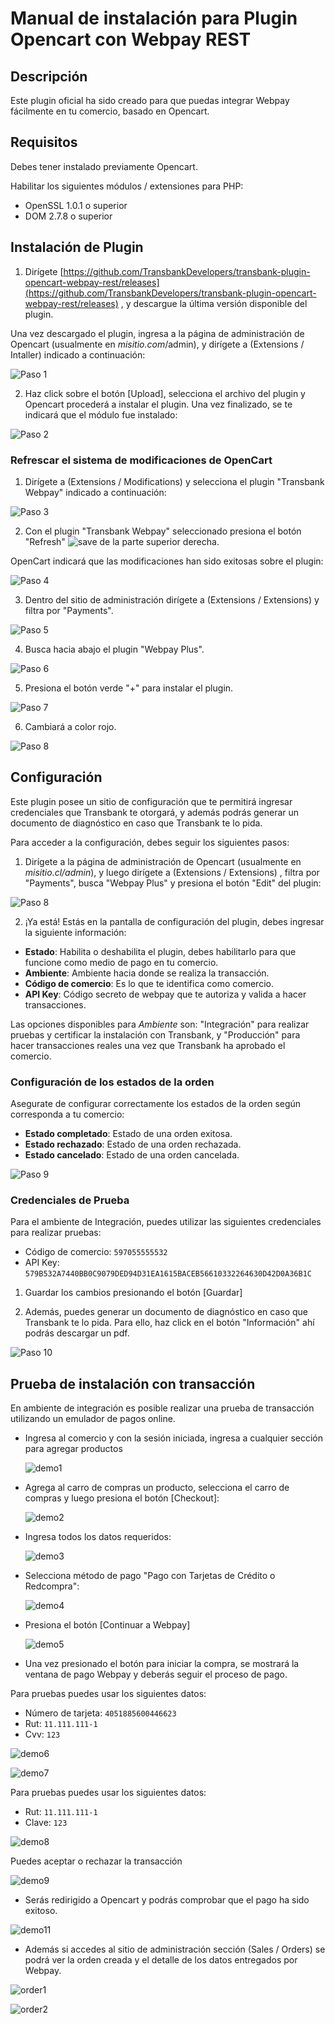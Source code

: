 # Manual de instalación para Plugin Opencart con Webpay REST

## Descripción

Este plugin oficial ha sido creado para que puedas integrar Webpay fácilmente en tu comercio, basado en Opencart.

## Requisitos

Debes tener instalado previamente Opencart.

Habilitar los siguientes módulos / extensiones para PHP:
- OpenSSL 1.0.1 o superior
- DOM 2.7.8 o superior

## Instalación de Plugin

1. Dirígete [https://github.com/TransbankDevelopers/transbank-plugin-opencart-webpay-rest/releases](https://github.com/TransbankDevelopers/transbank-plugin-opencart-webpay-rest/releases) , y descargue la última versión disponible del plugin.

  Una vez descargado el plugin, ingresa a la página de administración de Opencart (usualmente en _misitio.com_/admin), y dirígete a (Extensions / Intaller) indicado a continuación:

  ![Paso 1](img/paso1.png)
  
2. Haz click sobre el botón [Upload], selecciona el archivo del plugin y Opencart procederá a instalar el plugin. Una vez finalizado, se te indicará que el módulo fue instalado:

  ![Paso 2](img/paso2.png)

### Refrescar el sistema de modificaciones de OpenCart

1. Dirígete a (Extensions / Modifications) y selecciona el plugin "Transbank Webpay" indicado a continuación:

  ![Paso 3](img/paso3.png)

2. Con el plugin "Transbank Webpay" seleccionado presiona el botón "Refresh" ![save](img/mod_refresh.png) de la parte superior derecha.

OpenCart indicará que las modificaciones han sido exitosas sobre el plugin:

  ![Paso 4](img/paso4.png)

3. Dentro del sitio de administración dirígete a (Extensions / Extensions) y filtra por "Payments".

  ![Paso 5](img/paso5.png)

4. Busca hacia abajo el plugin "Webpay Plus".

  ![Paso 6](img/paso6.png)

5. Presiona el botón verde "+" para instalar el plugin.
   
  ![Paso 7](img/paso7.png)

6. Cambiará a color rojo.

  ![Paso 8](img/paso8.png)

## Configuración

Este plugin posee un sitio de configuración que te permitirá ingresar credenciales que Transbank te otorgará, y además podrás generar un documento de diagnóstico en caso que Transbank te lo pida.

Para acceder a la configuración, debes seguir los siguientes pasos:

1. Dirígete a la página de administración de Opencart (usualmente en _misitio.cl/admin_), y luego dirígete a (Extensions / Extensions) , filtra por "Payments", busca "Webpay Plus" y presiona el botón "Edit" del plugin:

  ![Paso 8](img/paso8.png)

2. ¡Ya está! Estás en la pantalla de configuración del plugin, debes ingresar la siguiente información:

  * **Estado**: Habilita o deshabilita el plugin, debes habilitarlo para que funcione como medio de pago en tu comercio.
  * **Ambiente**: Ambiente hacia donde se realiza la transacción. 
  * **Código de comercio**: Es lo que te identifica como comercio.
  * **API Key**: Código secreto de webpay que te autoriza y valida a hacer transacciones.

  Las opciones disponibles para _Ambiente_ son: "Integración" para realizar pruebas y certificar la instalación con Transbank, y "Producción" para hacer transacciones reales una vez que Transbank ha aprobado el comercio.

### Configuración de los estados de la orden

Asegurate de configurar correctamente los estados de la orden según corresponda a tu comercio:

  * **Estado completado**: Estado de una orden exitosa.
  * **Estado rechazado**: Estado de una orden rechazada.
  * **Estado cancelado**: Estado de una orden cancelada.
  
 ![Paso 9](img/paso9.png)

### Credenciales de Prueba

Para el ambiente de Integración, puedes utilizar las siguientes credenciales para realizar pruebas:

* Código de comercio: `597055555532`
* API Key: `579B532A7440BB0C9079DED94D31EA1615BACEB56610332264630D42D0A36B1C`


1. Guardar los cambios presionando el botón [Guardar]

2. Además, puedes generar un documento de diagnóstico en caso que Transbank te lo pida. Para ello, haz click en el botón "Información" ahí podrás descargar un pdf.

  ![Paso 10](img/paso10.png)

## Prueba de instalación con transacción

En ambiente de integración es posible realizar una prueba de transacción utilizando un emulador de pagos online.

* Ingresa al comercio y con la sesión iniciada, ingresa a cualquier sección para agregar productos

  ![demo1](img/demo1.png)


* Agrega al carro de compras un producto, selecciona el carro de compras y luego presiona el botón [Checkout]:

  ![demo2](img/demo2.png)

* Ingresa todos los datos requeridos:

  ![demo3](img/demo3.png)

* Selecciona método de pago "Pago con Tarjetas de Crédito o Redcompra":
  
  ![demo4](img/demo4.png)

* Presiona el botón [Continuar a Webpay]

  ![demo5](img/demo5.png)

* Una vez presionado el botón para iniciar la compra, se mostrará la ventana de pago Webpay y deberás seguir el proceso de pago.

Para pruebas puedes usar los siguientes datos:  

* Número de tarjeta: `4051885600446623`
* Rut: `11.111.111-1`
* Cvv: `123`
  
![demo6](img/demo6.png)

![demo7](img/demo7.png)

Para pruebas puedes usar los siguientes datos:  

* Rut: `11.111.111-1`
* Clave: `123`

![demo8](img/demo8.png)

Puedes aceptar o rechazar la transacción

![demo9](img/demo9.png)

* Serás redirigido a Opencart y podrás comprobar que el pago ha sido exitoso.

![demo11](img/demo11.png)

* Además si accedes al sitio de administración sección (Sales / Orders) se podrá ver la orden creada y el detalle de los datos entregados por Webpay.

 ![order1](img/order1.png)

 ![order2](img/order2.png)
